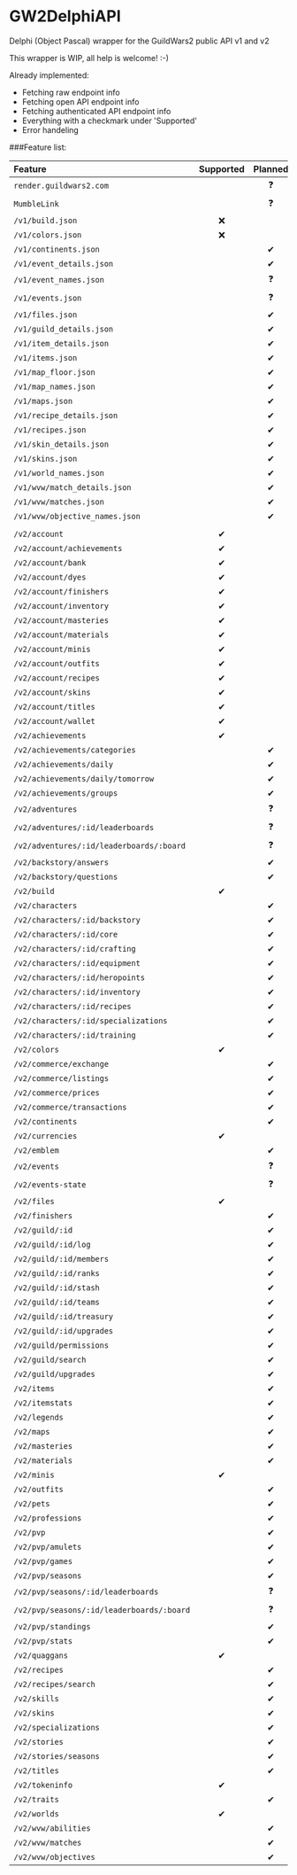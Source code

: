 # GW2DelphiAPI
Delphi (Object Pascal) wrapper for the GuildWars2 public API v1 and v2

This wrapper is WIP, all help is welcome! :-)

Already implemented:  
* Fetching raw endpoint info
* Fetching open API endpoint info
* Fetching authenticated API endpoint info
* Everything with a checkmark under 'Supported'
* Error handeling

###Feature list:

| Feature                                   | Supported | Planned |  
| :------                                   | :------:  | :------: |  
| `render.guildwars2.com`                   |           | ❓️       |  
| `MumbleLink`                              |           | ❓️       |  
| `/v1/build.json`                          | ❌         |         |  
| `/v1/colors.json`                         | ❌         |         |  
| `/v1/continents.json`                     |           | ✔       |  
| `/v1/event_details.json`                  |           | ✔       |  
| `/v1/event_names.json`                    |           | ❓️       |  
| `/v1/events.json`                         |           | ❓️       |  
| `/v1/files.json`                          |           | ✔       |  
| `/v1/guild_details.json`                  |           | ✔       |  
| `/v1/item_details.json`                   |           | ✔       |  
| `/v1/items.json`                          |           | ✔       |  
| `/v1/map_floor.json`                      |           | ✔       |  
| `/v1/map_names.json`                      |           | ✔       |  
| `/v1/maps.json`                           |           | ✔       |  
| `/v1/recipe_details.json`                 |           | ✔       |  
| `/v1/recipes.json`                        |           | ✔       |  
| `/v1/skin_details.json`                   |           | ✔       |  
| `/v1/skins.json`                          |           | ✔       |  
| `/v1/world_names.json`                    |           | ✔       |  
| `/v1/wvw/match_details.json`              |           | ✔       |  
| `/v1/wvw/matches.json`                    |           | ✔       |  
| `/v1/wvw/objective_names.json`            |           | ✔       |  
|                                           |           |         |  
| `/v2/account`                             | ✔         |         |  
| `/v2/account/achievements`                | ✔         |         |  
| `/v2/account/bank`                        | ✔         |         |  
| `/v2/account/dyes`                        | ✔         |         |  
| `/v2/account/finishers`                   | ✔         |         |  
| `/v2/account/inventory`                   | ✔         |         |  
| `/v2/account/masteries`                   | ✔         |         |  
| `/v2/account/materials`                   | ✔         |         |  
| `/v2/account/minis`                       | ✔         |         |  
| `/v2/account/outfits`                     | ✔         |         |  
| `/v2/account/recipes`                     | ✔         |         |  
| `/v2/account/skins`                       | ✔         |         |  
| `/v2/account/titles`                      | ✔         |         |  
| `/v2/account/wallet`                      | ✔         |         |  
| `/v2/achievements`                        | ✔         |         |  
| `/v2/achievements/categories`             |           | ✔       |  
| `/v2/achievements/daily`                  |           | ✔       |  
| `/v2/achievements/daily/tomorrow`         |           | ✔       |  
| `/v2/achievements/groups`                 |           | ✔       |  
| `/v2/adventures`                          |           | ❓️       |  
| `/v2/adventures/:id/leaderboards`         |           | ❓️       |  
| `/v2/adventures/:id/leaderboards/:board`  |           | ❓️       |  
| `/v2/backstory/answers`                   |           | ✔       |  
| `/v2/backstory/questions`                 |           | ✔       |  
| `/v2/build`                               | ✔         |         |  
| `/v2/characters`                          |           | ✔       |  
| `/v2/characters/:id/backstory`            |           | ✔       |  
| `/v2/characters/:id/core`                 |           | ✔       |  
| `/v2/characters/:id/crafting`             |           | ✔       |  
| `/v2/characters/:id/equipment`            |           | ✔       |  
| `/v2/characters/:id/heropoints`           |           | ✔       |  
| `/v2/characters/:id/inventory`            |           | ✔       |  
| `/v2/characters/:id/recipes`              |           | ✔       |  
| `/v2/characters/:id/specializations`      |           | ✔       |  
| `/v2/characters/:id/training`             |           | ✔       |  
| `/v2/colors`                              | ✔         |         |  
| `/v2/commerce/exchange`                   |           | ✔       |  
| `/v2/commerce/listings`                   |           | ✔       |  
| `/v2/commerce/prices`                     |           | ✔       |  
| `/v2/commerce/transactions`               |           | ✔       |  
| `/v2/continents`                          |           | ✔       |  
| `/v2/currencies`                          | ✔         |         |  
| `/v2/emblem`                              |           | ✔       |  
| `/v2/events`                              |           | ❓️       |  
| `/v2/events-state`                        |           | ❓️       |  
| `/v2/files`                               | ✔         |         |  
| `/v2/finishers`                           |           | ✔       |  
| `/v2/guild/:id`                           |           | ✔       |  
| `/v2/guild/:id/log`                       |           | ✔       |  
| `/v2/guild/:id/members`                   |           | ✔       |  
| `/v2/guild/:id/ranks`                     |           | ✔       |  
| `/v2/guild/:id/stash`                     |           | ✔       |  
| `/v2/guild/:id/teams`                     |           | ✔       |  
| `/v2/guild/:id/treasury`                  |           | ✔       |  
| `/v2/guild/:id/upgrades`                  |           | ✔       |  
| `/v2/guild/permissions`                   |           | ✔       |  
| `/v2/guild/search`                        |           | ✔       |  
| `/v2/guild/upgrades`                      |           | ✔       |  
| `/v2/items`                               |           | ✔       |  
| `/v2/itemstats`                           |           | ✔       |  
| `/v2/legends`                             |           | ✔       |  
| `/v2/maps`                                |           | ✔       |  
| `/v2/masteries`                           |           | ✔       |  
| `/v2/materials`                           |           | ✔       |  
| `/v2/minis`                               | ✔         |         |  
| `/v2/outfits`                             |           | ✔       |  
| `/v2/pets`                                |           | ✔       |  
| `/v2/professions`                         |           | ✔       |  
| `/v2/pvp`                                 |           | ✔       |  
| `/v2/pvp/amulets`                         |           | ✔       |  
| `/v2/pvp/games`                           |           | ✔       |  
| `/v2/pvp/seasons`                         |           | ✔       |  
| `/v2/pvp/seasons/:id/leaderboards`        |           | ❓️       |  
| `/v2/pvp/seasons/:id/leaderboards/:board` |           | ❓️       |  
| `/v2/pvp/standings`                       |           | ✔       |  
| `/v2/pvp/stats`                           |           | ✔       |  
| `/v2/quaggans`                            | ✔         |         |  
| `/v2/recipes`                             |           | ✔       |  
| `/v2/recipes/search`                      |           | ✔       |  
| `/v2/skills`                              |           | ✔       |  
| `/v2/skins`                               |           | ✔       |  
| `/v2/specializations`                     |           | ✔       |  
| `/v2/stories`                             |           | ✔       |  
| `/v2/stories/seasons`                     |           | ✔       |  
| `/v2/titles`                              |           | ✔       |  
| `/v2/tokeninfo`                           | ✔         |         |  
| `/v2/traits`                              |           | ✔       |  
| `/v2/worlds`                              | ✔         |         |  
| `/v2/wvw/abilities`                       |           | ✔       |  
| `/v2/wvw/matches`                         |           | ✔       |  
| `/v2/wvw/objectives`                      |           | ✔       |  
